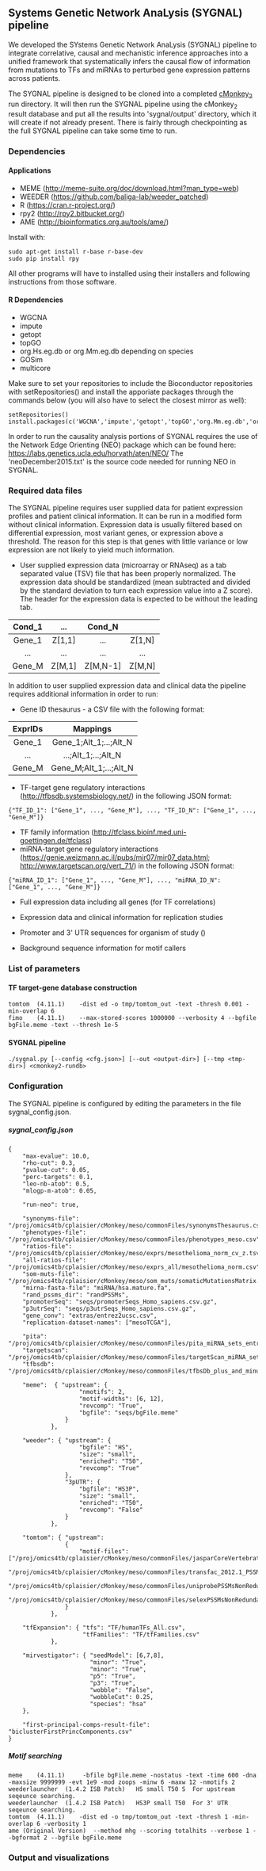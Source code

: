 ## Systems Genetic Network AnaLysis (SYGNAL) pipeline
We developed the SYstems Genetic Network AnaLysis (SYGNAL) pipeline to integrate correlative, causal and mechanistic inference approaches into a unified framework that systematically infers the causal flow of information from mutations to TFs and miRNAs to perturbed gene expression patterns across patients.

The SYGNAL pipeline is designed to be cloned into a completed [cMonkey<sub>2</sub>](https://github.com/baliga-lab/cmonkey2) run directory. It will then run the SYGNAL pipeline using the cMonkey<sub>2</sub> result database and put all the results into 'sygnal/output' directory, which it will create if not already present. There is fairly through checkpointing as the full SYGNAL pipeline can take some time to run.

### Dependencies
#### Applications
* MEME (http://meme-suite.org/doc/download.html?man_type=web)
* WEEDER (https://github.com/baliga-lab/weeder_patched)
* R (https://cran.r-project.org/)
* rpy2 (http://rpy2.bitbucket.org/)
* AME (http://bioinformatics.org.au/tools/ame/)

Install with:
```
sudo apt-get install r-base r-base-dev
sudo pip install rpy
```
All other programs will have to installed using their installers and following instructions from those software.

#### R Dependencies
* WGCNA
* impute
* getopt
* topGO
* org.Hs.eg.db or org.Mm.eg.db depending on species
* GOSim
* multicore

Make sure to set your repositories to include the Bioconductor repositories with setRepositories() and install the apporiate packages through the commands below (you will also have to select the closest mirror as well):

```
setRepositories()
install.packages(c('WGCNA','impute','getopt','topGO','org.Mm.eg.db','org.Hs.eg.db','GOSim','multicore'))
```

In order to run the causality analysis portions of SYGNAL requires the use of the Network Edge Orienting (NEO) package which can be found here:  https://labs.genetics.ucla.edu/horvath/aten/NEO/  The 'neoDecember2015.txt' is the source code needed for running NEO in SYGNAL.

### Required data files
The SYGNAL pipeline requires user supplied data for patient expression profiles and patient clinical information. It can be run in a modified form without clinical information. Expression data is usually filtered based on differential expression, most variant genes, or expression above a threshold. The reason for this step is that genes with little variance or low expression are not likely to yield much information.

* User supplied expression data (microarray or RNAseq) as a tab separated value (TSV) file that has been properly normalized. The expression data should be standardized (mean subtracted and divided by the standard deviation to turn each expression value into a Z score). The header for the expression data is expected to be without the leading tab.

| Cond_1  | ...    | Cond_N   |        |
|:-------:|:------:|:--------:|:------:|
| Gene_1  | Z[1,1] | ...      | Z[1,N] |
| ...     | ...    | ...      | ...    |
| Gene_M  | Z[M,1] | Z[M,N-1] | Z[M,N] |

In addition to user supplied expression data and clinical data the pipeline requires additional information in order to run:
* Gene ID thesaurus - a CSV file with the following format:

| ExprIDs  | Mappings               |
|:--------:|:----------------------:|
| Gene_1   | Gene_1;Alt_1;...;Alt_N |
| ...      | ...;Alt_1;...;Alt_N    |
| Gene_M   | Gene_M;Alt_1;...;Alt_N |

* TF-target gene regulatory interactions (http://tfbsdb.systemsbiology.net/) in the following JSON format:
```
{"TF_ID_1": ["Gene_1", ..., "Gene_M"], ..., "TF_ID_N": ["Gene_1", ..., "Gene_M"]}
```

* TF family information (http://tfclass.bioinf.med.uni-goettingen.de/tfclass)
* miRNA-target gene regulatory interactions (https://genie.weizmann.ac.il/pubs/mir07/mir07_data.html; http://www.targetscan.org/vert_71/) in the following JSON format:
```
{"miRNA_ID_1": ["Gene_1", ..., "Gene_M"], ..., "miRNA_ID_N": ["Gene_1", ..., "Gene_M"]}
```

* Full expression data including all genes (for TF correlations)

* Expression data and clinical information for replication studies
* Promoter and 3' UTR sequences for organism of study ()
* Background sequence information for motif callers

### List of parameters
#### TF target-gene database construction				
```
tomtom	(4.11.1)	-dist ed -o tmp/tomtom_out -text -thresh 0.001 -min-overlap 6		
fimo	(4.11.1)	--max-stored-scores 1000000 --verbosity 4 --bgfile bgFile.meme -text --thresh 1e-5 		
```				
#### SYGNAL pipeline

```
./sygnal.py [--config <cfg.json>] [--out <output-dir>] [--tmp <tmp-dir>] <cmonkey2-rundb>
```
### Configuration

The SYGNAL pipeline is configured by editing the parameters in the file sygnal_config.json.

##### sygnal_config.json

```
{
    "max-evalue": 10.0,
    "rho-cut": 0.3,
    "pvalue-cut": 0.05,
    "perc-targets": 0.1,
    "leo-nb-atob": 0.5,
    "mlogp-m-atob": 0.05,

    "run-neo": true,

    "synonyms-file": "/proj/omics4tb/cplaisier/cMonkey/meso/commonFiles/synonymsThesaurus.csv.gz",
    "phenotypes-file": "/proj/omics4tb/cplaisier/cMonkey/meso/commonFiles/phenotypes_meso.csv",
    "ratios-file": "/proj/omics4tb/cplaisier/cMonkey/meso/exprs/mesothelioma_norm_cv_z.tsv",
    "all-ratios-file": "/proj/omics4tb/cplaisier/cMonkey/meso/exprs_all/mesothelioma_norm.csv",
    "som-muts-file": "/proj/omics4tb/cplaisier/cMonkey/meso/som_muts/somaticMutationsMatrix.csv",
    "mirna-fasta-file": "miRNA/hsa.mature.fa",
    "rand_pssms_dir": "randPSSMs",
    "promoterSeq": "seqs/promoterSeqs_Homo_sapiens.csv.gz",
    "p3utrSeq": "seqs/p3utrSeqs_Homo_sapiens.csv.gz",
    "gene_conv": "extras/entrez2ucsc.csv",
    "replication-dataset-names": ["mesoTCGA"],
    
    "pita": "/proj/omics4tb/cplaisier/cMonkey/meso/commonFiles/pita_miRNA_sets_entrez_hsa.json",
    "targetscan": "/proj/omics4tb/cplaisier/cMonkey/meso/commonFiles/targetScan_miRNA_sets_entrez_hsa.json",
    "tfbsdb": "/proj/omics4tb/cplaisier/cMonkey/meso/commonFiles/tfbsDb_plus_and_minus_5000_entrez.json",

    "meme":  { "upstream": {
                    "nmotifs": 2,
                    "motif-widths": [6, 12],
                    "revcomp": "True",
                    "bgfile": "seqs/bgFile.meme"
                }
            },
    
    "weeder": { "upstream": {
                    "bgfile": "HS",
                    "size": "small",
                    "enriched": "T50",
                    "revcomp": "True"
                },
                "3pUTR": {
                    "bgfile": "HS3P",
                    "size": "small",
                    "enriched": "T50",
                    "revcomp": "False"
                }
            },

    "tomtom": { "upstream":
                {
                    "motif-files": ["/proj/omics4tb/cplaisier/cMonkey/meso/commonFiles/jasparCoreVertebrata_redundant.json",
                            "/proj/omics4tb/cplaisier/cMonkey/meso/commonFiles/transfac_2012.1_PSSMs_vertabrate.json",
                            "/proj/omics4tb/cplaisier/cMonkey/meso/commonFiles/uniprobePSSMsNonRedundant.json",
                            "/proj/omics4tb/cplaisier/cMonkey/meso/commonFiles/selexPSSMsNonRedundant.json"]
                }
            },
    
    "tfExpansion": { "tfs": "TF/humanTFs_All.csv",
                     "tfFamilies": "TF/tfFamilies.csv"
            },

    "mirvestigator": { "seedModel": [6,7,8],
                       "minor": "True",
                       "minor": "True",
                       "p5": "True",
                       "p3": "True",
                       "wobble": "False",
                       "wobbleCut": 0.25,
                       "species": "hsa"
    },
    
    "first-principal-comps-result-file": "biclusterFirstPrincComponents.csv"
}
```

##### Motif searching
```
meme	(4.11.1)	 -bfile bgFile.meme -nostatus -text -time 600 -dna -maxsize 9999999 -evt 1e9 -mod zoops -minw 6 -maxw 12 -nmotifs 2		
weederlauncher	(1.4.2 ISB Patch)	HS small T50 S	For upstream seqeunce searching.	
weederlauncher	(1.4.2 ISB Patch)	HS3P small T50	For 3' UTR seqeunce searching.	
tomtom	(4.11.1)	-dist ed -o tmp/tomtom_out -text -thresh 1 -min-overlap 6 -verbosity 1		
ame	(Original Version)	--method mhg --scoring totalhits --verbose 1 --bgformat 2 --bgfile bgFile.meme		
```


### Output and visualizations
